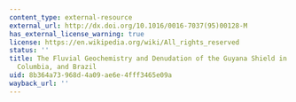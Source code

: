 ```yaml
---
content_type: external-resource
external_url: http://dx.doi.org/10.1016/0016-7037(95)00128-M
has_external_license_warning: true
license: https://en.wikipedia.org/wiki/All_rights_reserved
status: ''
title: The Fluvial Geochemistry and Denudation of the Guyana Shield in Venezuela,
  Columbia, and Brazil
uid: 8b364a73-968d-4a09-ae6e-4fff3465e09a
wayback_url: ''
---
```

